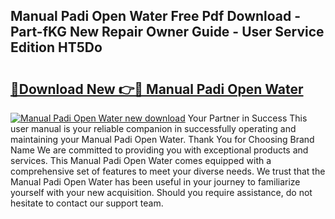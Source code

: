 ## Manual Padi Open Water Free Pdf Download - Part-fKG New Repair Owner Guide - User Service Edition HT5Do

# <h2><a href="http://bc99542.oget.top/?id=Manual+Padi+Open+Water">🔗Download New 👉🔴 Manual Padi Open Water</a></h2>

[![Manual Padi Open Water new download](https://i.imgur.com/5g1atiW.png)](http://bc99542.oget.top/?id=Manual+Padi+Open+Water)
Your Partner in Success This user manual is your reliable companion in successfully operating and maintaining your Manual Padi Open Water. Thank You for Choosing Brand Name We are committed to providing you with exceptional products and services. This Manual Padi Open Water comes equipped with a comprehensive set of features to meet your diverse needs. We trust that the Manual Padi Open Water has been useful in your journey to familiarize yourself with your new acquisition. Should you require assistance, do not hesitate to contact our support team.
